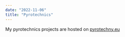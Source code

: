 ```yaml
---
date: "2022-11-06"
title: "Pyrotechnics"
---
```


My pyrotechnics projects are hosted on [pyrotechny.eu](https://pyrotechny.eu)
